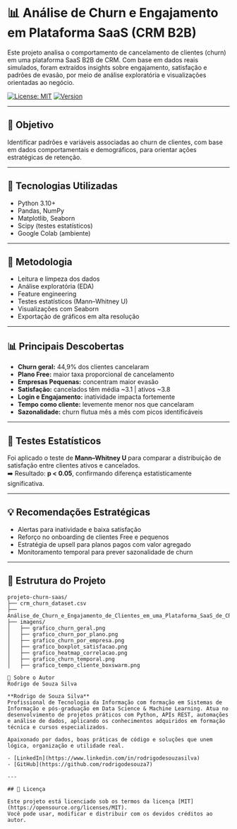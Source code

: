 # 📊 Análise de Churn e Engajamento em Plataforma SaaS (CRM B2B)

Este projeto analisa o comportamento de cancelamento de clientes (churn) em uma plataforma SaaS B2B de CRM. Com base em dados reais simulados, foram extraídos insights sobre engajamento, satisfação e padrões de evasão, por meio de análise exploratória e visualizações orientadas ao negócio.

[![License: MIT](https://img.shields.io/badge/license-MIT-blue.svg)](https://opensource.org/licenses/MIT)
[![Version](https://img.shields.io/badge/version-1.0.0-brightgreen.svg)]()

---

## 🎯 Objetivo

Identificar padrões e variáveis associadas ao churn de clientes, com base em dados comportamentais e demográficos, para orientar ações estratégicas de retenção.

---

## 🧰 Tecnologias Utilizadas

- Python 3.10+
- Pandas, NumPy
- Matplotlib, Seaborn
- Scipy (testes estatísticos)
- Google Colab (ambiente)

---

## 🧪 Metodologia

- Leitura e limpeza dos dados
- Análise exploratória (EDA)
- Feature engineering
- Testes estatísticos (Mann–Whitney U)
- Visualizações com Seaborn
- Exportação de gráficos em alta resolução

---

## 📊 Principais Descobertas

- **Churn geral:** 44,9% dos clientes cancelaram
- **Plano Free:** maior taxa proporcional de cancelamento
- **Empresas Pequenas:** concentram maior evasão
- **Satisfação:** cancelados têm média ~3.1 | ativos ~3.8
- **Login e Engajamento:** inatividade impacta fortemente
- **Tempo como cliente:** levemente menor nos que cancelaram
- **Sazonalidade:** churn flutua mês a mês com picos identificáveis

---

## 🧠 Testes Estatísticos

Foi aplicado o teste de **Mann–Whitney U** para comparar a distribuição de satisfação entre clientes ativos e cancelados.  
➡️ Resultado: **p < 0.05**, confirmando diferença estatisticamente significativa.

---

## 💡 Recomendações Estratégicas

- Alertas para inatividade e baixa satisfação
- Reforço no onboarding de clientes Free e pequenos
- Estratégia de upsell para planos pagos com valor agregado
- Monitoramento temporal para prever sazonalidade de churn

---

## 📁 Estrutura do Projeto

```text
projeto-churn-saas/
├── crm_churn_dataset.csv
├── Análise_de_Churn_e_Engajamento_de_Clientes_em_uma_Plataforma_SaaS_de_CRM_B2B.ipynb
├── imagens/
│   ├── grafico_churn_geral.png
│   ├── grafico_churn_por_plano.png
│   ├── grafico_churn_por_empresa.png
│   ├── grafico_boxplot_satisfacao.png
│   ├── grafico_heatmap_correlacao.png
│   ├── grafico_churn_temporal.png
│   ├── grafico_tempo_cliente_boxswarm.png

👤 Sobre o Autor
Rodrigo de Souza Silva

**Rodrigo de Souza Silva**  
Profissional de Tecnologia da Informação com formação em Sistemas de Informação e pós-graduação em Data Science & Machine Learning. Atua no desenvolvimento de projetos práticos com Python, APIs REST, automações e análise de dados, aplicando os conhecimentos adquiridos em formação técnica e cursos especializados.

Apaixonado por dados, boas práticas de código e soluções que unem lógica, organização e utilidade real.

- [LinkedIn](https://www.linkedin.com/in/rodrigodesouzasilva)  
- [GitHub](https://github.com/rodrigodesouza7)

---

## 📄 Licença

Este projeto está licenciado sob os termos da licença [MIT](https://opensource.org/licenses/MIT).  
Você pode usar, modificar e distribuir com os devidos créditos ao autor.


